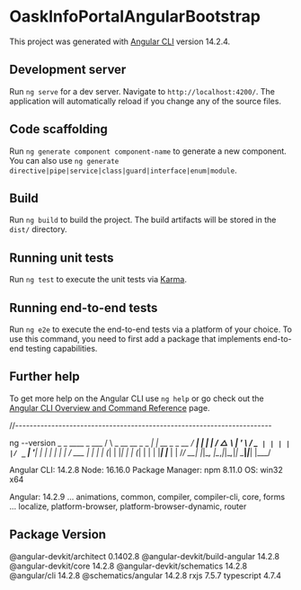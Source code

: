 # OaskInfoPortalAngularBootstrap

This project was generated with [Angular CLI](https://github.com/angular/angular-cli) version 14.2.4.

## Development server

Run `ng serve` for a dev server. Navigate to `http://localhost:4200/`. The application will automatically reload if you change any of the source files.

## Code scaffolding

Run `ng generate component component-name` to generate a new component. You can also use `ng generate directive|pipe|service|class|guard|interface|enum|module`.

## Build

Run `ng build` to build the project. The build artifacts will be stored in the `dist/` directory.

## Running unit tests

Run `ng test` to execute the unit tests via [Karma](https://karma-runner.github.io).

## Running end-to-end tests

Run `ng e2e` to execute the end-to-end tests via a platform of your choice. To use this command, you need to first add a package that implements end-to-end testing capabilities.

## Further help

To get more help on the Angular CLI use `ng help` or go check out the [Angular CLI Overview and Command Reference](https://angular.io/cli) page.

//-----------------------------------------------------------------------

ng --version
     _                      _                 ____ _     ___
    / \   _ __   __ _ _   _| | __ _ _ __     / ___| |   |_ _|
   / △ \ | '_ \ / _` | | | | |/ _` | '__|   | |   | |    | |
  / ___ \| | | | (_| | |_| | | (_| | |      | |___| |___ | |
 /_/   \_\_| |_|\__, |\__,_|_|\__,_|_|       \____|_____|___|
                |___/
    

Angular CLI: 14.2.8
Node: 16.16.0
Package Manager: npm 8.11.0
OS: win32 x64

Angular: 14.2.9
... animations, common, compiler, compiler-cli, core, forms
... localize, platform-browser, platform-browser-dynamic, router

Package                         Version
---------------------------------------------------------
@angular-devkit/architect       0.1402.8
@angular-devkit/build-angular   14.2.8
@angular-devkit/core            14.2.8
@angular-devkit/schematics      14.2.8
@angular/cli                    14.2.8
@schematics/angular             14.2.8
rxjs                            7.5.7
typescript                      4.7.4



